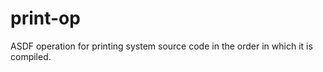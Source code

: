 print-op
========

ASDF operation for printing system source code in the order in which it is compiled.
